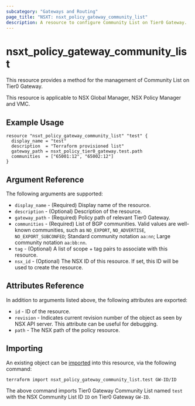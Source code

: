 ```yaml
---
subcategory: "Gateways and Routing"
page_title: "NSXT: nsxt_policy_gateway_community_list"
description: A resource to configure Community List on Tier0 Gateway.
---
```


# nsxt_policy_gateway_community_list

This resource provides a method for the management of Community List on Tier0 Gateway.

This resource is applicable to NSX Global Manager, NSX Policy Manager and VMC.

## Example Usage

```hcl
resource "nsxt_policy_gateway_community_list" "test" {
  display_name = "test"
  description  = "Terraform provisioned list"
  gateway_path = nsxt_policy_tier0_gateway.test.path
  communities  = ["65001:12", "65002:12"]
}
```

## Argument Reference

The following arguments are supported:

* `display_name` - (Required) Display name of the resource.
* `description` - (Optional) Description of the resource.
* `gateway_path` - (Required) Policy path of relevant Tier0 Gateway.
* `communities`  - (Required) List of BGP communities. Valid values are well-known communities, such as `NO_EXPORT`, `NO_ADVERTISE`, `NO_EXPORT_SUBCONFED`; Standard community notation `aa:nn`; Large community notation `aa:bb:nn`.
* `tag` - (Optional) A list of scope + tag pairs to associate with this resource.
* `nsx_id` - (Optional) The NSX ID of this resource. If set, this ID will be used to create the resource.

## Attributes Reference

In addition to arguments listed above, the following attributes are exported:

* `id` - ID of the resource.
* `revision` - Indicates current revision number of the object as seen by NSX API server. This attribute can be useful for debugging.
* `path` - The NSX path of the policy resource.

## Importing

An existing object can be [imported][docs-import] into this resource, via the following command:

[docs-import]: https://developer.hashicorp.com/terraform/cli/import

```shell
terraform import nsxt_policy_gateway_community_list.test GW-ID/ID
```

The above command imports Tier0 Gateway Community List named `test` with the NSX Community List ID `ID` on Tier0 Gateway `GW-ID`.
